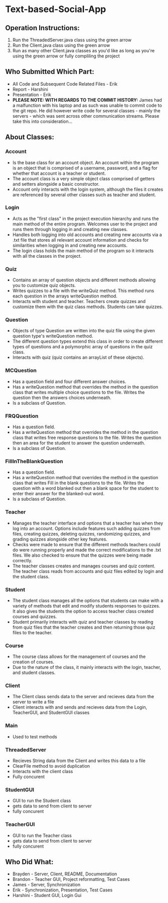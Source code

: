 # Text-based-Social-App
## Operation Instructions:
1. Run the ThreadedServer.java class using the green arrow
2. Run the Client.java class using the green arrow
3. Run as many other Client.java classes as you'd like as long as you're using the green arrow or fully compliling the project
## Who Submitted Which Part:
- All Code and Subsequent Code Related Files - Erik 
- Report - Harshini 
- Presentation - Erik 
- **PLEASE NOTE: WITH REGARDS TO THE COMMIT HISTORY:** James had a malfunction with his laptop and as such was unable to commit code to the git repo. He did however write code for several classes - mainly the servers - which was sent across other communication streams. Please take this into consideration...

## About Classes:
### Account 
- Is the base class for an account object. An account within the program is an object that is comprised of a username, password, and a flag for whether that account is a teacher or student.
- The account class is a very simple object class comprised of getters and setters alongside a basic constructor.
- Account only interacts with the login system, although the files it creates are referenced by several other classes such as teacher and student.
### Login 
- Acts as the "first class" in the project execution hierarchy and runs the main method of the entire program. Welcomes user to the project and runs them through logging in and creating new classes. 
- Handles both logging into old accounts and creating new accounts via a .txt file that stores all relevant account information and checks for similarities when logging in and creating new accounts. 
- The login class holds the main method of the program so it interacts with all the classes in the project. 
### Quiz
- Contains an array of question objects and different methods allowing you to customize quiz objects. 
- Writes quizzes to a file with the writeQuiz method. This method runs each question in the arrays writeQuestion method. 
- Interacts with student and teacher. Teachers create quizzes and customize them with the quiz class methods. Students can take quizzes. 
### Question 
- Objects of type Question are written into the quiz file using the given question type's writeQuestion method. 
- The different question types extend this class in order to create different types of questions and a polymorphic array of questions in the quiz class. 
- Interacts with quiz (quiz contains an arrayList of these objects).  
### MCQuestion
- Has a question field and four different answer choices. 
- Has a writeQuestion method that overrides the method in the question class that writes multiple choice questions to the file. Writes the question then the answers choices underneath. 
- Is a subclass of Question. 
### FRQQuestion
- Has a question field. 
- Has a writeQuestion method that overrides the method in the question class that writes free response questions to the file. Writes the question then an area for the student to answer the question underneath. 
- Is a subclass of Question. 
### FillInTheBlankQuestion
- Has a question field. 
- Has a writeQuestion method that overrides the method in the question class that writes Fill in the blank questions to the file. Writes the question with a word blanked out then a blank space for the student to enter their answer for the blanked-out word. 
- Is a subclass of Question. 
### Teacher 
- Manages the teacher interface and options that a teacher has when they log into an account. Options include features such adding quizzes from files, creating quizzes, deleting quizzes, randomizing quizzes, and grading quizzes alongside other key features. 
- Checks were made to ensure that the different methods teachers could do were running properly and made the correct modifications to the .txt files. We also checked to ensure that the quizzes were being made correctly. 
- The teacher classes creates and manages courses and quiz content. The teacher class reads from accounts and quiz files edited by login and the student class. 
### Student 
- The student class manages all the options that students can make with a variety of methods that edit and modify students responses to quizzes. It also gives the students the option to access teacher class created courses and quizzes. 
- Student primarily interacts with quiz and teacher classes by reading from quiz files that the teacher creates and then returning those quiz files to the teacher. 
### Course
- The course class allows for the management of courses and the creation of courses. 
- Due to the nature of the class, it mainly interacts with the login, teacher, and student classes. 
### Client
- The Client class sends data to the server and recieves data from the server to write a file
- Client interacts with and sends and recieves data from the Login, TeacherGUI, and StudentGUI classes
### Main
- Used to test methods
### ThreadedServer
- Recieves String data from the Client and writes this data to a file
- ClearFile method to avoid duplication
- Interacts with the client class
- Fully concurent
### StudentGUI
- GUI to run the Student class
- gets data to send from client to server
- fully concurent
### TeacherGUI
- GUI to run the Teacher class
- gets data to send from client to server
- fully concurent

## Who Did What:
- Brayden - Server, Client, README, Documentation  
- Brandon - Teacher GUI, Project reformatting, Test Cases 
- James - Server, Synchronization
- Erik - Synchronization, Presentation, Test Cases 
- Harshini - Student GUI, Login Gui 

